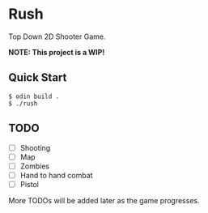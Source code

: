 # Rush
Top Down 2D Shooter Game.

**NOTE: This project is a WIP!**

## Quick Start
```console
$ odin build .
$ ./rush
```

## TODO
- [ ] Shooting
- [ ] Map
- [ ] Zombies
- [ ] Hand to hand combat
- [ ] Pistol

More TODOs will be added later as the game progresses.
